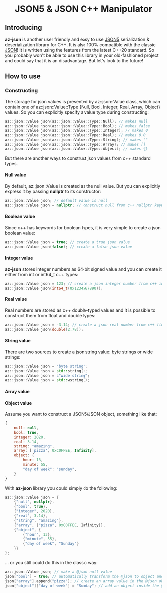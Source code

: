 <h1 align="center">JSON5 & JSON C++ Manipulator</h1>

## Introducing
**az-json** is another user friendly and easy to use [JSON5](https://json5.org/) serialization & deserialization library for C++. 
It is also 100% compatible with the classic [JSON](https://www.json.org/)!
It is written using the features from the latest C++20 standard. So you probably won't be able to use this library in your old-fashioned project and could say that it is an disadvantage. But let's look to the future!

## How to use

### Constructing
The storage for json values is presented by az::json::Value class, which can contain one of az::json::Value::Type {Null, Bool, Integer, Real, Array, Object} values. So you can explicitly specify a value type during constructing:
```c++
az::json::Value json(az::json::Value::Type::Null); // makes null
az::json::Value json(az::json::Value::Type::Bool); // makes false
az::json::Value json(az::json::Value::Type::Integer); // makes 0
az::json::Value json(az::json::Value::Type::Real); // makes 0.0
az::json::Value json(az::json::Value::Type::String); // makes ""
az::json::Value json(az::json::Value::Type::Array); // makes []
az::json::Value json(az::json::Value::Type::Object); // makes {}
```
But there are another ways to construct json values from c++ standard types.
#### Null value
By default, az::json::Value is created as the null value. But you can explicitly express it by passing **nullptr** to its constructor:
```c++
az::json::Value json; // default value is null
az::json::Value json = nullptr; // construct null from c++ nullptr keyword
```
#### Boolean value
Since c++ has keywords for boolean types, it is very simple to create a json boolean value:
```c++
az::json::Value json = true; // create a true json value
az::json::Value json(false); // create a false json value
```
#### Integer value
**az-json** stores integer numbers as 64-bit signed value and you can create it either from int or int64_t c++ types:
```c++
az::json::Value json = 123; // create a json integer number from c++ int
az::json::Value json(int64_t(0x1234567890));
```
#### Real value
Real numbers are stored as c++ double-typed values and it is possible to construct them from float and double types:
```c++
az::json::Value json = -3.14; // create a json real number from c++ float
az::json::Value json(double(2.78));
```
#### String value
There are two sources to create a json string value: byte strings or wide strings:
```c++
az::json::Value json = "byte string";
az::json::Value json = std::string();
az::json::Value json = L"wide string";
az::json::Value json = std::wstring();
```
#### Array value

#### Object value
Assume you want to construct a JSON5/JSON object, something like that:
```js
{
	null: null,
	bool: true,
	integer: 2020,
	real: 3.14,
	string: "amazing",
	array: ['pizza', 0xC0FFEE, Infinity],
	object: {
		hour: 13,
		minute: 55,
		"day of week": "sunday",
	}
}
```
With **az-json** library you could simply do the following:
```c++
az::json::Value json = {
	{"null", nullptr},
	{"bool", true},
	{"integer", 2020},
	{"real", 3.14},
	{"string", "amazing"},
	{"array", {"pizza", 0xC0FFEE, Infinity}},
	{"object", {
		{"hour", 13},
		{"minute", 55},
		{"day of week", "Sunday"}
	}}
};
```
... or you still could do this in the classic way:
```c++
az::json::Value json; // make a @json null value
json["bool"] = true; // automatically transform the @json to object and add a boolean value with "bool" key
json["array"].append("pizza"); // create an array value in the @json object and add a string value to it
json["object"]["day of week"] = "Sunday"; // add an object inside the @json root object 
```
